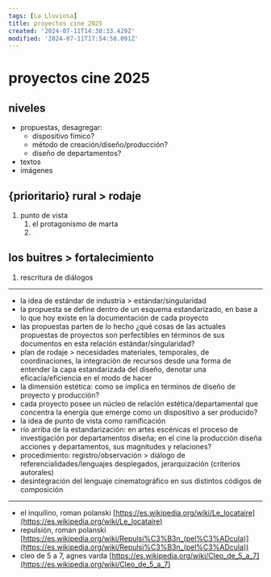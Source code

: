 ```yaml
---
tags: [La Lluviosa]
title: proyectos cine 2025
created: '2024-07-11T14:38:33.429Z'
modified: '2024-07-11T17:54:50.091Z'
---
```


# proyectos cine 2025

## niveles

* propuestas, desagregar: 
  * dispositivo fímico?
  * método de creación/diseño/producción?
  * diseño de departamentos?
* textos
* imágenes

## {prioritario} rural > rodaje

1. punto de vista
   1. el protagonismo de marta
   2. 

## los buitres > fortalecimiento

1. rescritura de diálogos

--- 

* la idea de estándar de industria > estándar/singularidad
* la propuesta se define dentro de un esquema estandarizado, en base a lo que hoy existe en la documentación de cada proyecto
* las propuestas parten de lo hecho ¿qué cosas de las actuales propuestas de proyectos son perfectibles en términos de sus documentos en esta relación estándar/singularidad?
* plan de rodaje > necesidades materiales, temporales, de coordinaciones, la integración de recursos desde una forma de entender la capa estandarizada del diseño, denotar una eficacia/eficiencia en el modo de hacer
* la dimensión estética: como se implica en términos de diseño de proyecto y producción?
* cada proyecto posee un núcleo de relación estética/departamental que concentra la energía que emerge como un dispositivo a ser producido?
* la idea de punto de vista como ramificación 
* río arriba de la estandarización: en artes escénicas el proceso de investigación por departamentos diseña; en el cine la producción diseña acciones y departamentos, sus magnitudes y relaciones?
* procedimiento: registro/observación > diálogo de referencialidades/lenguajes desplegados, jerarquización (criterios autorales)
* desintegración del lenguaje cinematográfico en sus distintos códigos de composición

---

* el inquilino, roman polanski [https://es.wikipedia.org/wiki/Le_locataire](https://es.wikipedia.org/wiki/Le_locataire)
* repulsión, roman polanski [https://es.wikipedia.org/wiki/Repulsi%C3%B3n_(pel%C3%ADcula)](https://es.wikipedia.org/wiki/Repulsi%C3%B3n_(pel%C3%ADcula))
* cleo de 5 a 7, agnes varda [https://es.wikipedia.org/wiki/Cleo_de_5_a_7](https://es.wikipedia.org/wiki/Cleo_de_5_a_7)
